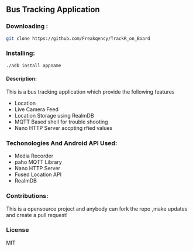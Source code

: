 ## Bus Tracking Application

### Downloading :

```bash
git clone https://github.com/Freakqency/TrackR_on_Board
```
### Installing:
```bash
./adb install appname
```
#### Description:
This is a bus tracking application  which provide the following features
* Location
* Live Camera Feed
* Location Storage using RealmDB
* MQTT Based shell for trouble shooting
* Nano HTTP Server accpting rfied values

### Techonologies And Android API Used:
* Media Recorder
* paho MQTT Library
* Nano HTTP Server
* Fused Location API
* RealmDB

### Contributions:
This is a opensource project and anybody can fork the repo ,make updates and create a pull request!

### License
MIT